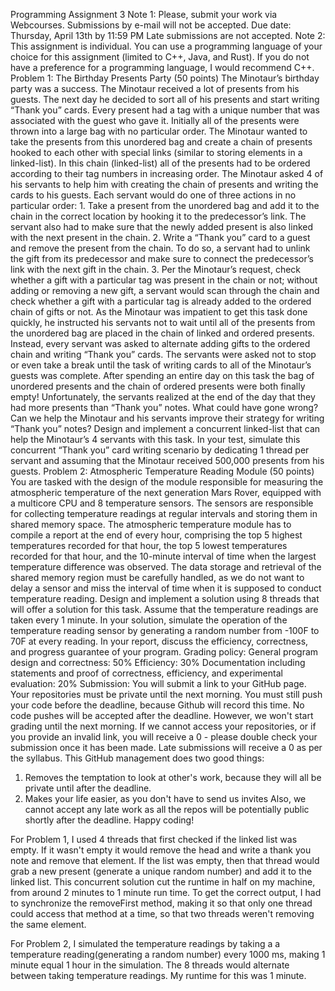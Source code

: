 Programming Assignment 3
Note 1:
Please, submit your work via Webcourses.
Submissions by e-mail will not be accepted.
Due date: Thursday, April 13th by 11:59 PM
Late submissions are not accepted.
Note 2:
This assignment is individual.
You can use a programming language of your choice for this assignment (limited to C++,
Java, and Rust).
If you do not have a preference for a programming language, I would recommend C++.
Problem 1: The Birthday Presents Party (50 points)
The Minotaur’s birthday party was a success. The Minotaur received a lot of presents
from his guests. The next day he decided to sort all of his presents and start writing
“Thank you” cards. Every present had a tag with a unique number that was associated
with the guest who gave it. Initially all of the presents were thrown into a large bag with
no particular order. The Minotaur wanted to take the presents from this unordered bag
and create a chain of presents hooked to each other with special links (similar to storing
elements in a linked-list). In this chain (linked-list) all of the presents had to be ordered
according to their tag numbers in increasing order. The Minotaur asked 4 of his servants
to help him with creating the chain of presents and writing the cards to his guests. Each
servant would do one of three actions in no particular order: 1. Take a present from the
unordered bag and add it to the chain in the correct location by hooking it to the
predecessor’s link. The servant also had to make sure that the newly added present is
also linked with the next present in the chain. 2. Write a “Thank you” card to a guest and
remove the present from the chain. To do so, a servant had to unlink the gift from its
predecessor and make sure to connect the predecessor’s link with the next gift in the
chain. 3. Per the Minotaur’s request, check whether a gift with a particular tag was
present in the chain or not; without adding or removing a new gift, a servant would scan
through the chain and check whether a gift with a particular tag is already added to the
ordered chain of gifts or not. As the Minotaur was impatient to get this task done
quickly, he instructed his servants not to wait until all of the presents from the
unordered bag are placed in the chain of linked and ordered presents. Instead, every
servant was asked to alternate adding gifts to the ordered chain and writing “Thank you”
cards. The servants were asked not to stop or even take a break until the task of writing
cards to all of the Minotaur’s guests was complete. After spending an entire day on this
task the bag of unordered presents and the chain of ordered presents were both finally
empty! Unfortunately, the servants realized at the end of the day that they had more
presents than “Thank you” notes. What could have gone wrong? Can we help the
Minotaur and his servants improve their strategy for writing “Thank you” notes? Design
and implement a concurrent linked-list that can help the Minotaur’s 4 servants with this
task. In your test, simulate this concurrent “Thank you” card writing scenario by
dedicating 1 thread per servant and assuming that the Minotaur received 500,000
presents from his guests.
Problem 2: Atmospheric Temperature Reading Module (50 points)
You are tasked with the design of the module responsible for measuring the atmospheric
temperature of the next generation Mars Rover, equipped with a multicore CPU and 8
temperature sensors. The sensors are responsible for collecting temperature readings at
regular intervals and storing them in shared memory space. The atmospheric
temperature module has to compile a report at the end of every hour, comprising the top
5 highest temperatures recorded for that hour, the top 5 lowest temperatures recorded
for that hour, and the 10-minute interval of time when the largest temperature
difference was observed. The data storage and retrieval of the shared memory region
must be carefully handled, as we do not want to delay a sensor and miss the interval of
time when it is supposed to conduct temperature reading. Design and implement a
solution using 8 threads that will offer a solution for this task. Assume that the
temperature readings are taken every 1 minute. In your solution, simulate the operation
of the temperature reading sensor by generating a random number from -100F to 70F at
every reading. In your report, discuss the efficiency, correctness, and progress guarantee
of your program.
Grading policy:
General program design and correctness: 50%
Efficiency: 30%
Documentation including statements and proof of correctness, efficiency, and
experimental evaluation: 20%
Submission:
You will submit a link to your GitHub page. Your repositories must be private until the
next morning. You must still push your code before the deadline, because Github will
record this time. No code pushes will be accepted after the deadline. However, we
won't start grading until the next morning.
If we cannot access your repositories, or if you provide an invalid link, you will receive a
0 - please double check your submission once it has been made.
Late submissions will receive a 0 as per the syllabus.
This GitHub management does two good things:
1. Removes the temptation to look at other's work, because they will all be private until
after the deadline.
2. Makes your life easier, as you don't have to send us invites
Also, we cannot accept any late work as all the repos will be potentially public shortly
after the deadline.
Happy coding!


For Problem 1, I used 4 threads that first checked if the linked list was empty. If it wasn't empty it would remove the head and write a thank you note 
and remove that element. If the list was empty, then that thread would grab a new present (generate a unique random number) and add it to the linked list. 
This concurrent solution cut the runtime in half on my machine, from around 2 minutes to 1 minute run time. To get the correct output, I had to 
synchronize the removeFirst method, making it so that only one thread could access that method at a time, so that two threads weren't removing the same element.

For Problem 2, I simulated the temperature readings by taking a a temperature reading(generating a random number) every 1000 ms, making 1 minute equal 1 hour in
the simulation. The 8 threads would alternate between taking temperature readings. My runtime for this was 1 minute.
